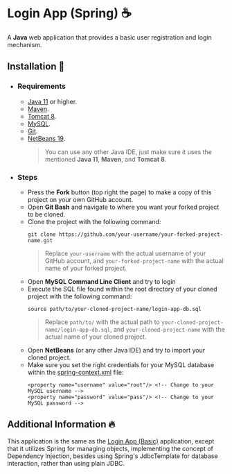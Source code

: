 # Login App (Spring) ☕

A **Java** web application that provides a basic user registration and login mechanism. </br>

## Installation 🔌

- ### Requirements

  - [Java 11](https://docs.aws.amazon.com/corretto/latest/corretto-11-ug/downloads-list.html) or higher.
  - [Maven](https://maven.apache.org/download.cgi).
  - [Tomcat 8](https://tomcat.apache.org/download-80.cgi).
  - [MySQL](https://dev.mysql.com/downloads/mysql/).
  - [Git](https://git-scm.com/downloads).
  - [NetBeans 19](https://netbeans.apache.org/front/main/download/nb19/).
    > You can use any other Java IDE, just make sure it uses the mentioned **Java 11**, **Maven**, and **Tomcat 8**. </br>

- ### Steps

  - Press the **Fork** button (top right the page) to make a copy of this project on your own GitHub account.
  - Open **Git Bash** and navigate to where you want your forked project to be cloned.
  - Clone the project with the following command:
      ```
      git clone https://github.com/your-username/your-forked-project-name.git
      ```
      > Replace `your-username` with the actual username of your GitHub account, and `your-forked-project-name` with the actual name of your forked project. </br>
  - Open **MySQL Command Line Client** and try to login 
  - Execute the SQL file found within the root directory of your cloned project with the following command:
      ```
      source path/to/your-cloned-project-name/login-app-db.sql
      ```
      > Replace `path/to/` with the actual path to `your-cloned-project-name/login-app-db.sql`, and `your-cloned-project-name` with the actual name of your cloned project. </br>
  - Open **NetBeans** (or any other Java IDE) and try to import your cloned project.
  - Make sure you set the right credentials for your MySQL database within the
  [spring-context.xml](https://github.com/arzak21st/login-app-spring/blob/main/src/main/resources/spring-context.xml) 
  file:
      ```
      <property name="username" value="root"/> <!-- Change to your MySQL username -->
      <property name="password" value="pass"/> <!-- Change to your MySQL password -->
      ```

## Additional Information 🔥

This application is the same as the 
[Login App (Basic)](https://github.com/arzak21st/login-app-basic) 
application, 
except that it utilizes Spring for managing objects, implementing the concept of Dependency Injection, 
besides using Spring's JdbcTemplate for database interaction, rather than using plain JDBC. </br>
